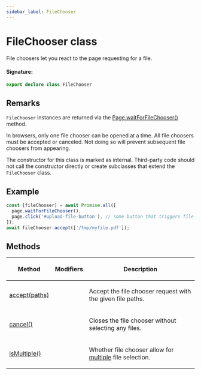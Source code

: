 ```yaml
---
sidebar_label: FileChooser
---
```


# FileChooser class

File choosers let you react to the page requesting for a file.

#### Signature:

```typescript
export declare class FileChooser
```

## Remarks

`FileChooser` instances are returned via the [Page.waitForFileChooser()](./puppeteer.page.waitforfilechooser.md) method.

In browsers, only one file chooser can be opened at a time. All file choosers must be accepted or canceled. Not doing so will prevent subsequent file choosers from appearing.

The constructor for this class is marked as internal. Third-party code should not call the constructor directly or create subclasses that extend the `FileChooser` class.

## Example

```ts
const [fileChooser] = await Promise.all([
  page.waitForFileChooser(),
  page.click('#upload-file-button'), // some button that triggers file selection
]);
await fileChooser.accept(['/tmp/myfile.pdf']);
```

## Methods

<table><thead><tr><th>

Method

</th><th>

Modifiers

</th><th>

Description

</th></tr></thead>
<tbody><tr><td>

[accept(paths)](./puppeteer.filechooser.accept.md)

</td><td>

</td><td>

Accept the file chooser request with the given file paths.

</td></tr>
<tr><td>

[cancel()](./puppeteer.filechooser.cancel.md)

</td><td>

</td><td>

Closes the file chooser without selecting any files.

</td></tr>
<tr><td>

[isMultiple()](./puppeteer.filechooser.ismultiple.md)

</td><td>

</td><td>

Whether file chooser allow for [multiple](https://developer.mozilla.org/en-US/docs/Web/HTML/Element/input/file#attr-multiple) file selection.

</td></tr>
</tbody></table>
